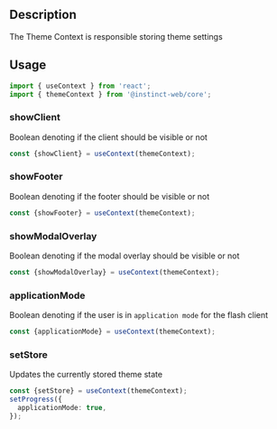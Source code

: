 ## Description
The Theme Context is responsible storing theme settings

## Usage
```typescript
import { useContext } from 'react';
import { themeContext } from '@instinct-web/core';
```

### showClient
Boolean denoting if the client should be visible or not
```typescript
const {showClient} = useContext(themeContext);
```

### showFooter
Boolean denoting if the footer should be visible or not
```typescript
const {showFooter} = useContext(themeContext);
```

### showModalOverlay
Boolean denoting if the modal overlay should be visible or not
```typescript
const {showModalOverlay} = useContext(themeContext);
```

### applicationMode
Boolean denoting if the user is in `application mode` for the flash client
```typescript
const {applicationMode} = useContext(themeContext);
```

### setStore
Updates the currently stored theme state
```typescript
const {setStore} = useContext(themeContext);
setProgress({
  applicationMode: true,
});
```
